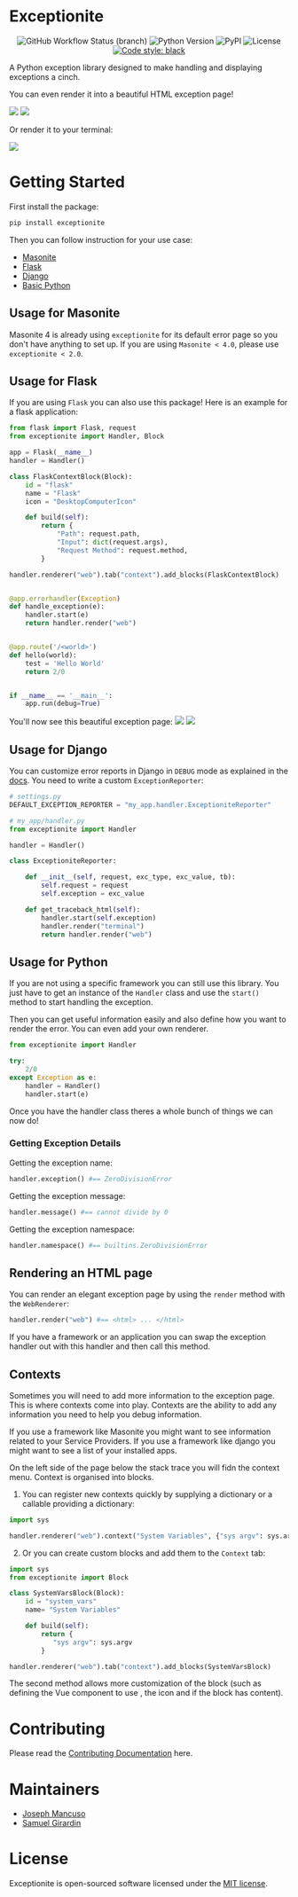 
# Exceptionite

<p align="center">
  <img alt="GitHub Workflow Status (branch)" src="https://img.shields.io/github/workflow/status/MasoniteFramework/exceptionite/Test%20Application/2.0-dev">
  <img src="https://img.shields.io/badge/python-3.7+-blue.svg" alt="Python Version">
  <img alt="PyPI" src="https://img.shields.io/pypi/v/exceptionite">
  <img alt="License" src="https://img.shields.io/github/license/MasoniteFramework/exceptionite">
  <a href="https://github.com/psf/black"><img alt="Code style: black" src="https://img.shields.io/badge/code%20style-black-000000.svg"></a>
</p>

A Python exception library designed to make handling and displaying exceptions a cinch.

You can even render it into a beautiful HTML exception page!

![](screenshots/masonite_1.png)
![](screenshots/masonite_2.png)

Or render it to your terminal:

![](screenshots/terminal_handler.png)

# Getting Started

First install the package:

```bash
pip install exceptionite
```

Then you can follow instruction for your use case:

- [Masonite](#usage-for-masonite)
- [Flask](#usage-for-flask)
- [Django](#usage-for-django)
- [Basic Python](#usage-for-python)

## Usage for Masonite

Masonite 4 is already using `exceptionite` for its default error page so you don't have anything
to set up.
If you are using `Masonite < 4.0`, please use `exceptionite < 2.0`.

## Usage for Flask

If you are using `Flask` you can also use this package! Here is an example for a flask application:

```python
from flask import Flask, request
from exceptionite import Handler, Block

app = Flask(__name__)
handler = Handler()

class FlaskContextBlock(Block):
    id = "flask"
    name = "Flask"
    icon = "DesktopComputerIcon"

    def build(self):
        return {
            "Path": request.path,
            "Input": dict(request.args),
            "Request Method": request.method,
        }

handler.renderer("web").tab("context").add_blocks(FlaskContextBlock)


@app.errorhandler(Exception)
def handle_exception(e):
    handler.start(e)
    return handler.render("web")


@app.route('/<world>')
def hello(world):
    test = 'Hello World'
    return 2/0


if __name__ == '__main__':
    app.run(debug=True)
```

You'll now see this beautiful exception page:
![](screenshots/flask_1.png)
![](screenshots/flask_2.png)


## Usage for Django

You can customize error reports in Django in `DEBUG` mode as explained in the [docs](https://docs.djangoproject.com/en/3.2/howto/error-reporting/#custom-error-reports).
You need to write a custom `ExceptionReporter`:

```python
# settings.py
DEFAULT_EXCEPTION_REPORTER = "my_app.handler.ExceptioniteReporter"

# my_app/handler.py
from exceptionite import Handler

handler = Handler()

class ExceptioniteReporter:

    def __init__(self, request, exc_type, exc_value, tb):
        self.request = request
        self.exception = exc_value

    def get_traceback_html(self):
        handler.start(self.exception)
        handler.render("terminal")
        return handler.render("web")
```


## Usage for Python

If you are not using a specific framework you can still use this library. You just have to get
an instance of the `Handler` class and use the `start()` method to start handling the exception.

Then you can get useful information easily and also define how you want to render the error. You
can even add your own renderer.

```python
from exceptionite import Handler

try:
    2/0
except Exception as e:
    handler = Handler()
    handler.start(e)
```

Once you have the handler class theres a whole bunch of things we can now do!

### Getting Exception Details

Getting the exception name:

```python
handler.exception() #== ZeroDivisionError
```

Getting the exception message:

```python
handler.message() #== cannot divide by 0
```

Getting the exception namespace:

```python
handler.namespace() #== builtins.ZeroDivisionError
```

## Rendering an HTML page

You can render an elegant exception page by using the `render` method with the `WebRenderer`:

```python
handler.render("web") #== <html> ... </html>
```

If you have a framework or an application you can swap the exception handler out with this handler
and then call this method.

## Contexts

Sometimes you will need to add more information to the exception page. This is where contexts come into play. Contexts are the ability to add any information you need to help you debug information.

If you use a framework like Masonite you might want to see information related to your Service Providers. If you use a framework like django you might want to see a list of your installed apps.

On the left side of the page below the stack trace you will fidn the context menu. Context is organised into blocks.

1. You can register new contexts quickly by supplying a dictionary or a callable providing a dictionary:

```python
import sys

handler.renderer("web").context("System Variables", {"sys argv": sys.argv})
```

2. Or you can create custom blocks and add them to the `Context` tab:

```python
import sys
from exceptionite import Block

class SystemVarsBlock(Block):
    id = "system_vars"
    name= "System Variables"

    def build(self):
        return {
           "sys argv": sys.argv
        }

handler.renderer("web").tab("context").add_blocks(SystemVarsBlock)
```

The second method allows more customization of the block (such as defining the Vue component to use
, the icon and if the block has content).



# Contributing

Please read the [Contributing Documentation](CONTRIBUTING.md) here.

# Maintainers

- [Joseph Mancuso](https://github.com/josephmancuso)
- [Samuel Girardin](https://www.github.com/girardinsamuel)

# License

Exceptionite is open-sourced software licensed under the [MIT license](LICENSE).
